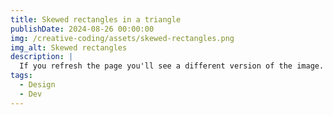 ```yaml
---
title: Skewed rectangles in a triangle
publishDate: 2024-08-26 00:00:00
img: /creative-coding/assets/skewed-rectangles.png
img_alt: Skewed rectangles
description: |
  If you refresh the page you'll see a different version of the image. Each time the image is generated randomly, but if you like a particular combination of colors you can use the number that is printed in the console, that's the seed to be used with the random library.
tags:
  - Design
  - Dev
---
```

<main>
    <canvas id="skewed-canvas"></canvas>
</main>
<script src="/creative-coding/assets/scripts/1.sketch-skew.js"></script>